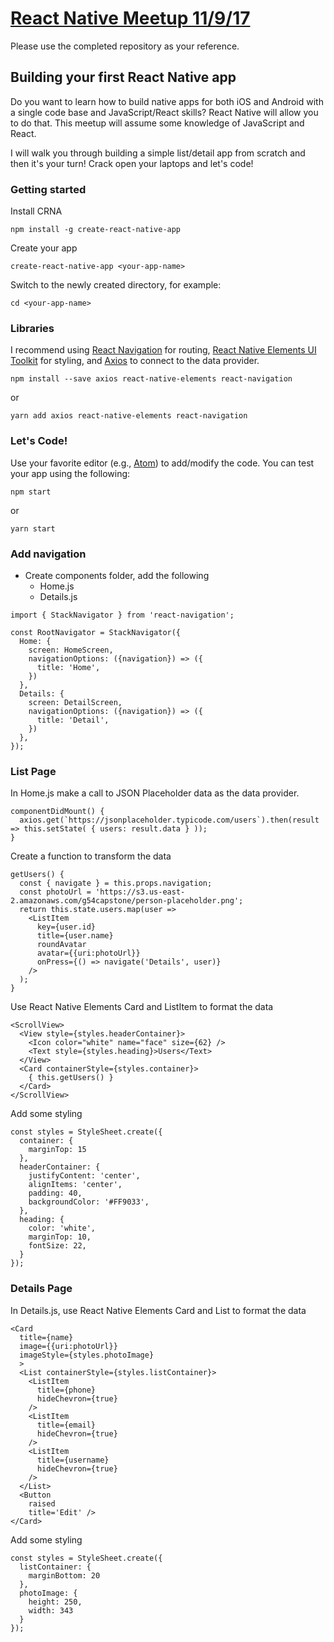 # [React Native Meetup 11/9/17](https://www.meetup.com/ltcphx/events/244849005)

Please use the completed repository as your reference.

## Building your first React Native app

Do you want to learn how to build native apps for both iOS and Android with a single code base and JavaScript/React skills? React Native will allow you to do that. This meetup will assume some knowledge of JavaScript and React.

I will walk you through building a simple list/detail app from scratch and then it's your turn! Crack open your laptops and let's code!

### Getting started

Install CRNA
```
npm install -g create-react-native-app
```

Create your app
```
create-react-native-app <your-app-name>
```

Switch to the newly created directory, for example:

```
cd <your-app-name>
```

### Libraries

I recommend using [React Navigation](https://reactnavigation.org/) for routing, [React Native Elements UI Toolkit](https://react-native-training.github.io/react-native-elements/) for styling, and [Axios](https://www.npmjs.com/package/axios) to connect to the data provider.



```
npm install --save axios react-native-elements react-navigation
```
or
```
yarn add axios react-native-elements react-navigation
```

### Let's Code!

Use your favorite editor (e.g., [Atom](https://atom.io/)) to add/modify the code. You can test your app using the following:

```
npm start
```
or
```
yarn start
```

### Add navigation

* Create components folder, add the following
  * Home.js
  * Details.js

```
import { StackNavigator } from 'react-navigation';

const RootNavigator = StackNavigator({
  Home: {
    screen: HomeScreen,
    navigationOptions: ({navigation}) => ({
      title: 'Home',
    })
  },
  Details: {
    screen: DetailScreen,
    navigationOptions: ({navigation}) => ({
      title: 'Detail',
    })
  },
});
```

### List Page

In Home.js make a call to JSON Placeholder data as the data provider.

```
componentDidMount() {
  axios.get(`https://jsonplaceholder.typicode.com/users`).then(result => this.setState( { users: result.data } ));
}
```

Create a function to transform the data

```
getUsers() {
  const { navigate } = this.props.navigation;
  const photoUrl = 'https://s3.us-east-2.amazonaws.com/g54capstone/person-placeholder.png';
  return this.state.users.map(user =>
    <ListItem
      key={user.id}
      title={user.name}
      roundAvatar
      avatar={{uri:photoUrl}}
      onPress={() => navigate('Details', user)}
    />
  );
}
```

Use React Native Elements Card and ListItem to format the data

```
<ScrollView>
  <View style={styles.headerContainer}>
    <Icon color="white" name="face" size={62} />
    <Text style={styles.heading}>Users</Text>
  </View>
  <Card containerStyle={styles.container}>
    { this.getUsers() }
  </Card>
</ScrollView>
```

Add some styling

```
const styles = StyleSheet.create({
  container: {
    marginTop: 15
  },
  headerContainer: {
    justifyContent: 'center',
    alignItems: 'center',
    padding: 40,
    backgroundColor: '#FF9033',
  },
  heading: {
    color: 'white',
    marginTop: 10,
    fontSize: 22,
  }
});
```

### Details Page

In Details.js, use React Native Elements Card and List to format the data

```
<Card
  title={name}
  image={{uri:photoUrl}}
  imageStyle={styles.photoImage}
  >
  <List containerStyle={styles.listContainer}>
    <ListItem
      title={phone}
      hideChevron={true}
    />
    <ListItem
      title={email}
      hideChevron={true}
    />
    <ListItem
      title={username}
      hideChevron={true}
    />
  </List>
  <Button
    raised
    title='Edit' />
</Card>
```

Add some styling

```
const styles = StyleSheet.create({
  listContainer: {
    marginBottom: 20
  },
  photoImage: {
    height: 250,
    width: 343
  }
});
```
